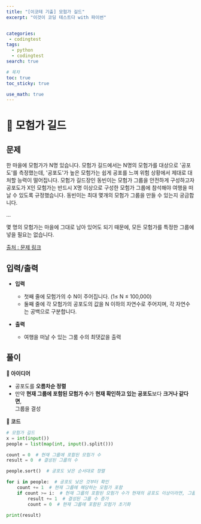 ```yaml
---
title: "[이코테 기출] 모험가 길드"
excerpt: "이것이 코딩 테스트다 with 파이썬"


categories:
 - codingtest
tags:
  - python
  - codingtest
search: true

# 목차
toc: true  
toc_sticky: true 

use_math: true
---
```

# 🦥 모험가 길드

## 문제
한 마을에 모험가가 N명 있습니다. 모험가 길드에서는 N명의 모험가를 대상으로 '공포도'를 측정했는데, '공포도'가 높은 모험가는 쉽게 공포를 느껴 위험 상황에서 제대로 대처할 능력이 떨어집니다. 모험가 길드장인 동빈이는 모험가 그룹을 안전하게 구성하고자 공포도가 X인 모험가는 반드시 X명 이상으로 구성한 모험가 그룹에 참석해야 여행을 떠날 수 있도록 규정했습니다. 동빈이는 최대 몇개의 모험가 그룹을 만들 수 있는지 궁금합니다.  


...  


몇 명의 모험가는 마을에 그대로 남아 있어도 되기 때문에, 모든 모험가를 특정한 그룹에 넣을 필요는 없습니다.   

[출처 : 문제 링크](https://search.shopping.naver.com/book/catalog/32441237189)

## 입력/출력

- **입력**  
  - 첫째 줄에 모험가의 수 N이 주어집니다. (1≤ N ≤ 100,000)  
  - 둘째 줄에 각 모험가의 공포도의 값을 N 이하의 자연수로 주어지며, 각 자연수는 공백으로 구분합니다.

- **출력**
  - 여행을 떠날 수 있는 그룸 수의 최댓값을 출력

## 풀이

**🔎 아이디어**
- 공포도를 **오름차순 정렬**
- 만약 **현재 그룹에 포함된 모험가 수**가 **현재 확인하고 있는 공포도**보다 **크거나  같다면**,  
  그룹을 결성

**🔎 코드**
  ```python
  # 모험가 길드
  x = int(input())
  people = list(map(int, input().split()))

  count = 0  # 현재 그룹에 포함된 모험가 수
  result = 0  # 결성된 그룹의 수

  people.sort()  # 공포도 낮은 순서대로 정렬

  for i in people:  # 공포도 낮은 것부터 확인
      count += 1  # 현재 그룹에 해당하는 모험가 포함
      if count >= i:  # 현재 그룹의 포함된 모험가 수가 현재의 공포도 이상이라면, 그룹 결성
          result += 1  # 결성된 그룹 수 증가
          count = 0  # 현재 그룹에 포함된 모험가 초기화

  print(result)
  ```